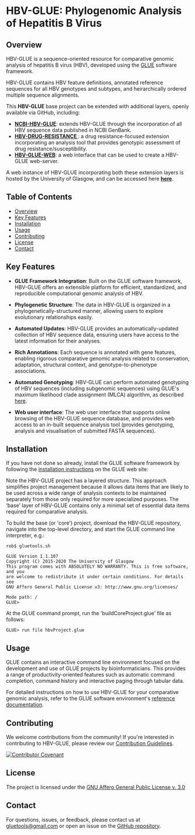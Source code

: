 # HBV-GLUE: Phylogenomic Analysis of Hepatitis B Virus

## Overview

HBV-GLUE is a sequence-oriented resource for comparative genomic analysis of hepatitis B virus (HBV), developed using the [GLUE](https://github.com/giffordlabcvr/gluetools) software framework. 

HBV-GLUE contains HBV feature definitions, annotated reference sequences for all HBV genotypes and subtypes, and heirarchically ordered multiple sequence alignments.

This **HBV-GLUE** base project can be extended with additional layers, openly available via GitHub, including:

  - **[NCBI-HBV-GLUE](https://github.com/giffordlabcvr/NCBI-HBV-GLUE)**: extends HBV-GLUE through the incorporation of all HBV sequence data published in NCBI GenBank.
  - **[HBV-DRUG-RESISTANCE ](https://github.com/giffordlabcvr/HBV_DRUG_RESISTANCE)**: a drug resistance-focused extension incorporating an analysis tool that provides genotypic assessment of drug resistance/susceptibility.
  - **[HBV-GLUE-WEB](https://github.com/giffordlabcvr/HBV-GLUE-WEB)**: a web interface that can be used to create a HBV-GLUE web-server.

A web instance of HBV-GLUE incorporating both these extension layers is hosted by the University of Glasgow, and can be accessed here **[here](http://hbv-glue.cvr.gla.ac.uk/)**.

## Table of Contents

- [Overview](#overview)
- [Key Features](#key-features)
- [Installation](#installation)
- [Usage](#usage)
- [Contributing](#contributing)
- [License](#license)
- [Contact](#contact)

## Key Features

- **GLUE Framework Integration**: Built on the GLUE software framework, HBV-GLUE offers an extensible platform for efficient, standardized, and reproducible computational genomic analysis of HBV.

- **Phylogenetic Structure**: The data in HBV-GLUE is organized in a phylogenetically-structured manner, allowing users to explore evolutionary relationships easily.

- **Automated Updates**: HBV-GLUE provides an automatically-updated collection of HBV sequence data, ensuring users have access to the latest information for their analyses.

- **Rich Annotations**: Each sequence is annotated with gene features, enabling rigorous comparative genomic analysis related to conservation, adaptation, structural context, and genotype-to-phenotype associations.

- **Automated Genotyping**: HBV-GLUE can perform automated genotyping of HBV sequences (including subgenomic sequences) using GLUE's maximum likelihood clade assignment (MLCA) algorithm, as described [here](https://doi.org/10.1186/s12859-018-2459-9).

- **Web user interface**: The web user interface that supports online browsing of the HBV-GLUE sequence database, and provides web access to an in-built sequence analysis tool (provides genotyping, analysis and visualisation of submitted FASTA sequences).


## Installation

If you have not done so already, install the GLUE software framework by following the [installation instructions](http://glue-tools.cvr.gla.ac.uk/#/installation) on the GLUE web site: 

Note the HBV-GLUE project has a layered structure. This approach simplifies project management because it allows data items that are likely to be used across a wide range of analysis contexts to be maintained separately from those only required for more specialized purposes. The ‘base’ layer of HBV-GLUE contains only a minimal set of essential data items required for comparative analysis.

To build the base (or 'core') project, download the HBV-GLUE repository, navigate into the top-level directory, and start the GLUE command line interpreter, e.g.:

```
rob$ gluetools.sh

GLUE Version 1.1.107
Copyright (C) 2015-2020 The University of Glasgow
This program comes with ABSOLUTELY NO WARRANTY. This is free software, and you
are welcome to redistribute it under certain conditions. For details see
GNU Affero General Public License v3: http://www.gnu.org/licenses/

Mode path: /
GLUE>
```

At the GLUE command prompt, run the 'buildCoreProject.glue' file as follows:

`GLUE> run file hbvProject.glue`

## Usage

GLUE contains an interactive command line environment focused on the development and use of GLUE projects by bioinformaticians. This provides a range of productivity-oriented features such as automatic command completion, command history and interactive paging through tabular data. 

For detailed instructions on how to use HBV-GLUE for your comparative genomic analysis, refer to the GLUE software environment's [reference documentation](http://glue-tools.cvr.gla.ac.uk/).

## Contributing

We welcome contributions from the community! If you're interested in contributing to HBV-GLUE, please review our [Contribution Guidelines](./md/CONTRIBUTING.md).

[![Contributor Covenant](https://img.shields.io/badge/Contributor%20Covenant-2.1-4baaaa.svg)](./md/code_of_conduct.md) 

## License

The project is licensed under the [GNU Affero General Public License v. 3.0](https://www.gnu.org/licenses/agpl-3.0.en.html)

## Contact

For questions, issues, or feedback, please contact us at [gluetools@gmail.com](mailto:gluetools@gmail.com) or open an issue on the [GitHub repository](https://github.com/giffordlabcvr/HBV-GLUE/issues).

